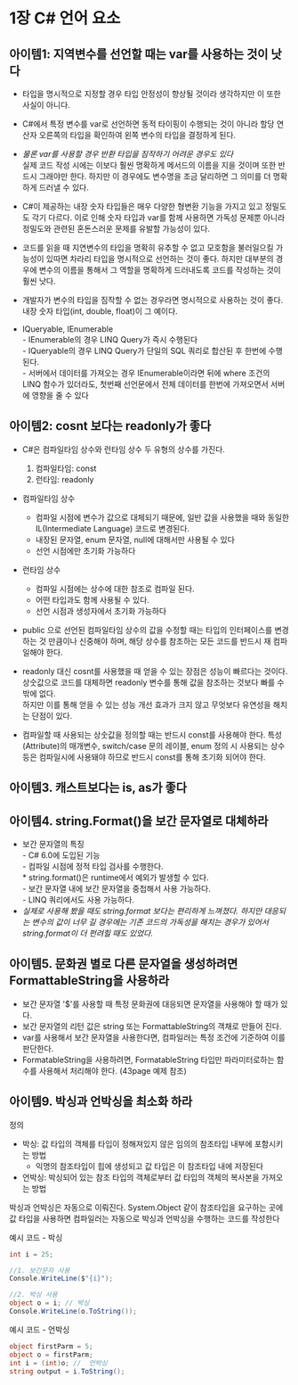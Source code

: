 # 1장 C# 언어 요소

## 아이템1: 지역변수를 선언할 때는 var를 사용하는 것이 낫다
- 타입을 명시적으로 지정할 경우 타입 안정성이 향상될 것이라 생각하지만 이 또한 사실이 아니다. 
- C#에서 특정 변수를 var로 선언하면 동적 타이핑이 수행되는 것이 아니라 할당 연산자 오른쪽의 타입을 확인하여 왼쪽 변수의 타입을 결정하게 된다. 
- _물론 var를 사용할 경우 반환 타입을 짐작하기 어려운 경우도 있다_<br>
실제 코드 작성 시에는 이보다 훨씬 명확하게 메서드의 이름을 지을 것이며 또한 반드시 그래야만 한다. 하지만 이 경우에도 변수명을 조금 달리하면 그 의미를 더 명확하게 드러낼 수 있다. 
- C#이 제공하는 내장 숫자 타입들은 매우 다양한 형변환 기능을 가지고 있고 정밀도도 각기 다르다. 이로 인해 숫자 타입과 var를 함께 사용하면 가독성 문제뿐 아니라 정밀도와 관련된 혼돈스러운 문제를 유발할 가능성이 있다. 
- 코드를 읽을 때 지연변수의 타입을 명확히 유추할 수 없고 모호함을 불러일으킬 가능성이 있따면 차라리 타입을 명시적으로 선언하는 것이 좋다. 하지만 대부분의 경우에 변수의 이름을 통해서 그 역할을 명확하게 드러내도록 코드를 작성하는 것이 훨씬 낫다.
- 개발자가 변수의 타입을 짐작할 수 없는 경우라면 명시적으로 사용하는 것이 좋다. 내장 숫자 타입(int, double, float)이 그 예이다. 

- IQueryable, IEnumerable
<br>- IEnumerable의 경우 LINQ Query가 즉시 수행된다
<br>- IQueryable의 경우 LINQ Query가 단일의 SQL 쿼리로 합산된 후 한번에 수행된다. 
<br>- 서버에서 데이터를 가져오는 경우 IEnumerable이라면 뒤에 where 조건의 LINQ 함수가 있더라도, 첫번째 선언문에서 전체 데이터를 한번에 가져오면서 서버에 영향을 줄 수 있다

## 아이템2: cosnt 보다는 readonly가 좋다
- C#은 컴파일타임 상수와 런타임 상수 두 유형의 상수를 가진다.
  1. 컴파일타임: const
  2. 런타임: readonly

- 컴파일타임 상수
  - 컴파일 시점에 변수가 값으로 대체되기 때문에, 일반 값을 사용했을 때와 동일한 IL(Intermediate Language) 코드로 변경된다. 
  - 내장된 문자열, enum 문자열, null에 대해서만 사용될 수 있다
  - 선언 시점에만 초기화 가능하다
- 런타임 상수
  - 컴파일 시점에는 상수에 대한 참조로 컴파일 된다. 
  - 어떤 타입과도 함께 사용될 수 있다. 
  - 선언 시점과 생성자에서 초기화 가능하다

- public 으로 선언된 컴파일타임 상수의 값을 수정할 때는 타입의 인터페이스를 변경하는 것 만큼이나 신중해야 하며, 해당 상수를 참조하는 모든 코드를 반드시 재 컴파일해야 한다. 
- readonly 대신 cosnt를 사용했을 때 얻을 수 있는 장점은 성능이 빠르다는 것이다. 상숫값으로 코드를 대체하면 readonly 변수를 통해 값을 참조하는 것보다 빠를 수 밖에 없다.<br>하지만 이를 통해 얻을 수 있는 성능 개선 효과가 크지 않고 무엇보다 유연성을 해치는 단점이 있다. 
- 컴파일할 때 사용되는 상숫값을 정의할 때는 반드시 const를 사용해야 한다. 특성 (Attribute)의 매개변수, switch/case 문의 레이블, enum 정의 시 사용되는 상수 등은 컴파일시에 사용돼야 하므로 반드시 const를 통해 초기화 되어야 한다. 

## 아이템3. 캐스트보다는 is, as가 좋다


## 아이템4. string.Format()을 보간 문자열로 대체하라
- 보간 문자열의 특징
<br>- C# 6.0에 도입된 기능
<br>- 컴파일 시점에 정적 타입 검사를 수행한다.
<br>* string.format()은 runtime에서 예외가 발생할 수 있다.
<br>- 보간 문자열 내에 보간 문자열을 중첩해서 사용 가능하다.
<br>- LINQ 쿼리에서도 사용 가능하다. 
- _실제로 사용해 봤을 때도 string.format 보다는 편리하게 느껴졌다. 하지만 대응되는 변수의 값이 너무 길 경우에는 기존 코드의 가독성을 해치는 경우가 있어서 string.format이 더 펀려힐 때도 있었다._


## 아이템5. 문화권 별로 다른 문자열을 생성하려면 FormattableString을 사용하라
- 보간 문자열 '$'를 사용할 때 특정 문화권에 대응되면 문자열을 사용해야 할 때가 있다.
- 보간 문자열의 리턴 값은 string 또는 FormattableString의 객채로 만들어 진다. 
- var를 사용해서 보간 문자열을 사용한다면, 컴파일러는 특정 조건에 기준하여 이를 판단한다. 
- FormatableString을 사용하려면, FormatableString 타입만 파라미터로하는 함수를 사용해서 처리해야 한다. (43page 예제 참조)

## 아이템9. 박싱과 언박싱을 최소화 하라
정의
- 박싱: 값 타입의 객체를 타입이 정해져있지 않은 임의의 참조타입 내부에 포함시키는 방법
   - 익명의 참조타입이 힙에 생성되고 값 타입은 이 참조타입 내에 저장된다
- 언박싱: 박싱되어 있는 참조 타입의 객체로부터 값 타입의 객체의 복사본을 가져오는 방법

박싱과 언박싱은 자동으로 이뤄진다. System.Object 같이 참조타입을 요구하는 곳에 값 타입을 사용하면 컴파일러는 자동으로 박싱과 언박싱을 수행하는 코드를 작성한다

예시 코드 - 박싱
   ```c#
   int i = 25;

   //1. 보간문자 사용
   Console.WriteLine($"{i}");

   //2. 박싱 사용
   object o = i; // 박싱
   Console.WriteLine(o.ToString());
   ```

예시 코드 - 언박싱
   ```c#
   object firstParm = 5;
   object o = firstParm;
   int i = (int)o; //  언박싱
   string output = i.ToString();
   ```

